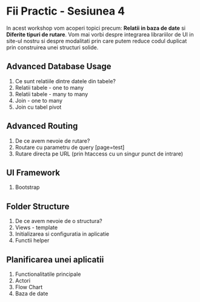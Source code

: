 # Fii Practic - Sesiunea 4

In acest workshop vom acoperi topici precum: __Relatii in baza de date__ si __Diferite tipuri de rutare__. Vom mai vorbi despre integrarea librariilor de UI in site-ul nostru si despre modalitati prin care putem reduce codul duplicat prin construirea unei structuri solide.

## Advanced Database Usage
1. Ce sunt relatiile dintre datele din tabele?
1. Relatii tabele - one to many
2. Relatii tabele - many to many
3. Join - one to many
4. Join cu tabel pivot

## Advanced Routing
1. De ce avem nevoie de rutare?
2. Routare cu parametru de query [page=test]
3. Rutare directa pe URL (prin htaccess cu un singur punct de intrare)

## UI Framework
1. Bootstrap

## Folder Structure
1. De ce avem nevoie de o structura?
2. Views - template
3. Initializarea si configuratia in aplicatie
4. Functii helper

## Planificarea unei aplicatii
1. Functionalitatile principale
2. Actori
3. Flow Chart
4. Baza de date


